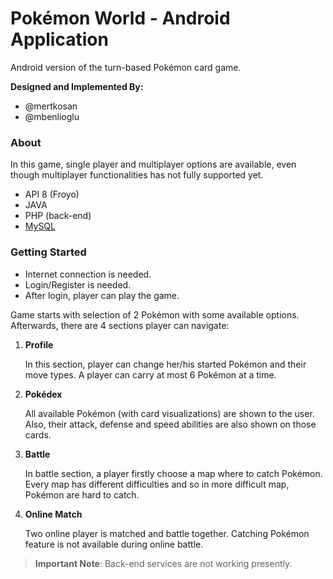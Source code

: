 # Pokémon World - Android Application

Android version of the turn-based Pokémon card game. 

**Designed and Implemented By:**

* @mertkosan
* @mbenlioglu

### About

In this game, single player and multiplayer options are available, even though multiplayer functionalities has not fully supported
yet.

* API 8 (Froyo)
* JAVA
* PHP (back-end)
* [MySQL](https://www.mysql.com/)

### Getting Started

* Internet connection is needed.
* Login/Register is needed.
* After login, player can play the game.

Game starts with selection of 2 Pokémon with some available options. Afterwards, there are 4 sections player can navigate:

1. **Profile**

    In this section, player can change her/his started Pokémon and their  move types. A player can carry at most 6 Pokémon at a time.

2. **Pokédex**
    
    All available Pokémon (with card visualizations) are shown to the user. Also, their attack, defense and speed abilities are also 
    shown on those cards.

3. **Battle**
	
    In battle section, a player firstly choose a map where to catch Pokémon. Every map has different difficulties and so in more 
    difficult map, Pokémon are hard to catch.

4. **Online Match**
	
	Two online player is matched and battle together. Catching Pokémon feature is not available during online battle.
    

>**Important Note**:  Back-end services are not working presently. 